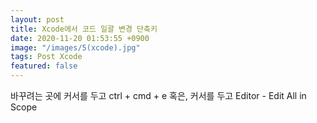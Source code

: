 ```yaml
---
layout: post
title: Xcode에서 코드 일괄 변경 단축키
date: 2020-11-20 01:53:55 +0900
image: "/images/5(xcode).jpg"
tags: Post Xcode
featured: false
---
```


바꾸려는 곳에 커서를 두고 ctrl + cmd + e
혹은, 커서를 두고 Editor - Edit All in Scope
